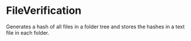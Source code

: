 # FileVerification
Generates a hash of all files in a folder tree and stores the hashes in a text file in each folder.
